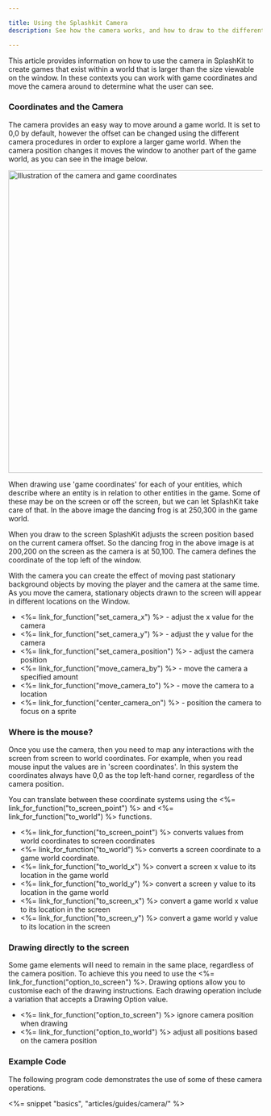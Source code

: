 ```yaml
---

title: Using the Splashkit Camera
description: See how the camera works, and how to draw to the different coordinate systems in your program.

---
```


This article provides information on how to use the camera in SplashKit to create games that exist within a world that is larger than the size viewable on the window. In these contexts you can work with game coordinates and move the camera around to determine what the user can see.

### Coordinates and the Camera

The camera provides an easy way to move around a game world. It is set to 0,0 by default, however the offset can be changed using the different camera procedures in order to explore a larger game world. When the camera position changes it moves the window to another part of the game world, as you can see in the image below.

<img alt="Illustration of the camera and game coordinates" src="/images/articles/camera/camera.png" style="width: 600px; display:block; margin: 0 auto;"></img>

When drawing use 'game coordinates' for each of your entities, which describe where an entity is in relation to other entities in the game. Some of these may be on the screen or off the screen, but we can let SplashKit take care of that. In the above image the dancing frog is at 250,300 in the game world.

When you draw to the screen SplashKit adjusts the screen position based on the current camera offset. So the dancing frog in the above image is at 200,200 on the screen as the camera is at 50,100. The camera defines the coordinate of the top left of the window.

With the camera you can create the effect of moving past stationary background objects by moving the player and the camera at the same time. As you move the camera, stationary objects drawn to the screen will appear in different locations on the Window.

* <%= link_for_function("set_camera_x") %> - adjust the x value for the camera
* <%= link_for_function("set_camera_y") %> - adjust the y value for the camera
* <%= link_for_function("set_camera_position") %> - adjust the camera position
* <%= link_for_function("move_camera_by") %> - move the camera a specified amount
* <%= link_for_function("move_camera_to") %> - move the camera to a location
* <%= link_for_function("center_camera_on") %> - position the camera to focus on a sprite

### Where is the mouse?

Once you use the camera, then you need to map any interactions with the screen from screen to world coordinates. For example, when you read mouse input the values are in 'screen coordinates'. In this system the coordinates always have 0,0 as the top left-hand corner, regardless of the camera position.

You can translate between these coordinate systems using the <%= link_for_function("to_screen_point") %> and <%= link_for_function("to_world") %> functions. 

* <%= link_for_function("to_screen_point") %> converts values from world coordinates to screen coordinates
* <%= link_for_function("to_world") %> converts a screen coordinate to a game world coordinate.
* <%= link_for_function("to_world_x") %> convert a screen x value to its location in the game world
* <%= link_for_function("to_world_y") %> convert a screen y value to its location in the game world
* <%= link_for_function("to_screen_x") %> convert a game world x value to its location in the screen
* <%= link_for_function("to_screen_y") %> convert a game world y value to its location in the screen

### Drawing directly to the screen

Some game elements will need to remain in the same place, regardless of the camera position. To achieve this you need to use the <%= link_for_function("option_to_screen") %>. Drawing options allow you to customise each of the drawing instructions. Each drawing operation include a variation that accepts a Drawing Option value.

* <%= link_for_function("option_to_screen") %> ignore camera position when drawing
* <%= link_for_function("option_to_world") %> adjust all positions based on the camera position

### Example Code

The following program code demonstrates the use of some of these camera operations.

<%= snippet "basics", "articles/guides/camera/" %>